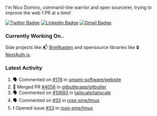 
I'm Nico Domino, command-line warrior and open sourcerer, trying to improve the web 1 PR at a time!

[![Twitter Badge](https://img.shields.io/badge/-@ndom91-1ca0f1?style=flat-square&labelColor=1ca0f1&logo=twitter&logoColor=white&link=https://twitter.com/ndom91)](https://twitter.com/ndom91) [![Linkedin Badge](https://img.shields.io/badge/-ndom91-blue?style=flat-square&logo=Linkedin&logoColor=white&link=https://www.linkedin.com/in/ndom91/)](https://www.linkedin.com/in/ndom91/) [![Gmail Badge](https://img.shields.io/badge/-yo@ndo.dev-c14438?style=flat-square&logo=mail.ru&logoColor=white&link=mailto:yo@ndo.dev)](mailto:yo@ndo.dev)

### Currently Working On..

Side projects like 📬 [Briefkasten](https://briefkastenhq.com) and opensource libraries like 🔒 [NextAuth.js](https://github.com/nextauthjs/next-auth).

<!--START_SECTION_PROFILE_VIEWS:readme-info-->
<!--END_SECTION_PROFILE_VIEWS:readme-info-->

<!--START_SECTION_DAILY_COMMIT:readme-info-->
<!--END_SECTION_DAILY_COMMIT:readme-info-->

<!--START_SECTION_WEEKLY_COMMIT:readme-info-->
<!--END_SECTION_WEEKLY_COMMIT:readme-info-->

### Latest Activity

<!--START_SECTION:activity-->
1. 🗣 Commented on [#178](https://github.com/umami-software/website/issues/178#issuecomment-2173993942) in [umami-software/website](https://github.com/umami-software/website)
2. 🎉 Merged PR [#4056](https://github.com/gitbutlerapp/gitbutler/pull/4056) in [gitbutlerapp/gitbutler](https://github.com/gitbutlerapp/gitbutler)
3. 🗣 Commented on [#10693](https://github.com/tailscale/tailscale/issues/10693#issuecomment-2171668653) in [tailscale/tailscale](https://github.com/tailscale/tailscale)
4. 🗣 Commented on [#33](https://github.com/rose-pine/tmux/issues/33#issuecomment-2170426380) in [rose-pine/tmux](https://github.com/rose-pine/tmux)
5. ❗ Opened issue [#33](https://github.com/rose-pine/tmux/issues/33) in [rose-pine/tmux](https://github.com/rose-pine/tmux)
<!--END_SECTION:activity-->
